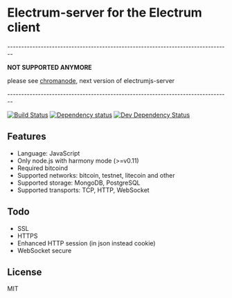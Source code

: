 Electrum-server for the Electrum client
=======================================

\--------------------------------------------------------------------------------

**NOT SUPPORTED ANYMORE**

please see [chromanode](http://github.com/chromaway/chromanode/), next version of electrumjs-server

\--------------------------------------------------------------------------------

[![Build Status](https://travis-ci.org/fanatid/electrumjs-server.svg?branch=master)](https://travis-ci.org/fanatid/electrumjs-server) [![Dependency status](https://david-dm.org/fanatid/electrumjs-server/status.png)](https://david-dm.org/fanatid/electrumjs-server#info=dependencies&view=table) [![Dev Dependency Status](https://david-dm.org/fanatid/electrumjs-server/dev-status.png)](https://david-dm.org/fanatid/electrumjs-server#info=devDependencies&view=table)

Features
--------

  * Language: JavaScript
  * Only node.js with harmony mode (>=v0.11)
  * Required bitcoind
  * Supported networks: bitcoin, testnet, litecoin and other
  * Supported storage: MongoDB, PostgreSQL
  * Supported transports: TCP, HTTP, WebSocket

Todo
----

  * SSL
  * HTTPS
  * Enhanced HTTP session (in json instead cookie)
  * WebSocket secure

License
-------

MIT
